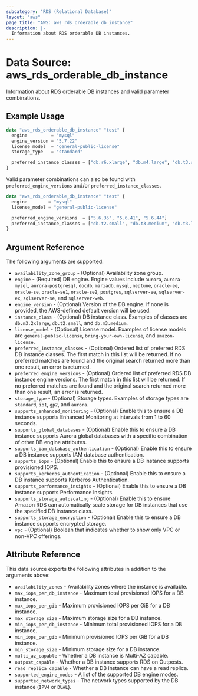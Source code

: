 ```yaml
---
subcategory: "RDS (Relational Database)"
layout: "aws"
page_title: "AWS: aws_rds_orderable_db_instance"
description: |-
  Information about RDS orderable DB instances.
---
```


# Data Source: aws_rds_orderable_db_instance

Information about RDS orderable DB instances and valid parameter combinations.

## Example Usage

```terraform
data "aws_rds_orderable_db_instance" "test" {
  engine         = "mysql"
  engine_version = "5.7.22"
  license_model  = "general-public-license"
  storage_type   = "standard"

  preferred_instance_classes = ["db.r6.xlarge", "db.m4.large", "db.t3.small"]
}
```

Valid parameter combinations can also be found with `preferred_engine_versions` and/or `preferred_instance_classes`.

```terraform
data "aws_rds_orderable_db_instance" "test" {
  engine        = "mysql"
  license_model = "general-public-license"

  preferred_engine_versions  = ["5.6.35", "5.6.41", "5.6.44"]
  preferred_instance_classes = ["db.t2.small", "db.t3.medium", "db.t3.large"]
}
```

## Argument Reference

The following arguments are supported:

* `availability_zone_group` - (Optional) Availability zone group.
* `engine` - (Required) DB engine. Engine values include `aurora`, `aurora-mysql`, `aurora-postgresql`, `docdb`, `mariadb`, `mysql`, `neptune`, `oracle-ee`, `oracle-se`, `oracle-se1`, `oracle-se2`, `postgres`, `sqlserver-ee`, `sqlserver-ex`, `sqlserver-se`, and `sqlserver-web`.
* `engine_version` - (Optional) Version of the DB engine. If none is provided, the AWS-defined default version will be used.
* `instance_class` - (Optional) DB instance class. Examples of classes are `db.m3.2xlarge`, `db.t2.small`, and `db.m3.medium`.
* `license_model` - (Optional) License model. Examples of license models are `general-public-license`, `bring-your-own-license`, and `amazon-license`.
* `preferred_instance_classes` - (Optional) Ordered list of preferred RDS DB instance classes. The first match in this list will be returned. If no preferred matches are found and the original search returned more than one result, an error is returned.
* `preferred_engine_versions` - (Optional) Ordered list of preferred RDS DB instance engine versions. The first match in this list will be returned. If no preferred matches are found and the original search returned more than one result, an error is returned.
* `storage_type` - (Optional) Storage types. Examples of storage types are `standard`, `io1`, `gp2`, and `aurora`.
* `supports_enhanced_monitoring` - (Optional) Enable this to ensure a DB instance supports Enhanced Monitoring at intervals from 1 to 60 seconds.
* `supports_global_databases` - (Optional) Enable this to ensure a DB instance supports Aurora global databases with a specific combination of other DB engine attributes.
* `supports_iam_database_authentication` - (Optional) Enable this to ensure a DB instance supports IAM database authentication.
* `supports_iops` - (Optional) Enable this to ensure a DB instance supports provisioned IOPS.
* `supports_kerberos_authentication` - (Optional) Enable this to ensure a DB instance supports Kerberos Authentication.
* `supports_performance_insights` - (Optional) Enable this to ensure a DB instance supports Performance Insights.
* `supports_storage_autoscaling` - (Optional) Enable this to ensure Amazon RDS can automatically scale storage for DB instances that use the specified DB instance class.
* `supports_storage_encryption` - (Optional) Enable this to ensure a DB instance supports encrypted storage.
* `vpc` - (Optional) Boolean that indicates whether to show only VPC or non-VPC offerings.

## Attribute Reference

This data source exports the following attributes in addition to the arguments above:

* `availability_zones` - Availability zones where the instance is available.
* `max_iops_per_db_instance` - Maximum total provisioned IOPS for a DB instance.
* `max_iops_per_gib` - Maximum provisioned IOPS per GiB for a DB instance.
* `max_storage_size` - Maximum storage size for a DB instance.
* `min_iops_per_db_instance` - Minimum total provisioned IOPS for a DB instance.
* `min_iops_per_gib` - Minimum provisioned IOPS per GiB for a DB instance.
* `min_storage_size` - Minimum storage size for a DB instance.
* `multi_az_capable` - Whether a DB instance is Multi-AZ capable.
* `outpost_capable` - Whether a DB instance supports RDS on Outposts.
* `read_replica_capable` - Whether a DB instance can have a read replica.
* `supported_engine_modes` - A list of the supported DB engine modes.
* `supported_network_types` - The network types supported by the DB instance (`IPV4` or `DUAL`).
